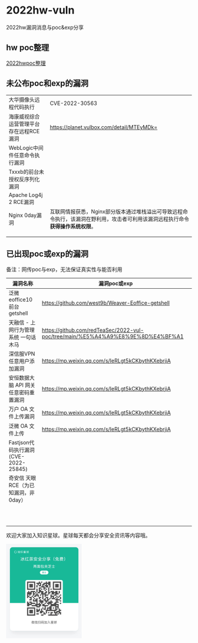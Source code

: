 # 2022hw-vuln
 2022hw漏洞消息与poc&exp分享



## hw poc整理



[2022hwpoc整理](https://github.com/redTeaSec/2022hw-vuln/blob/main/hw2022poc%E6%A2%B3%E7%90%86.md)



## 未公布poc和exp的漏洞

|                                         |                                                              |
| --------------------------------------- | ------------------------------------------------------------ |
| 大华摄像头远程代码执行                  | CVE-2022-30563                                               |
| 海康威视综合运营管理平台存在远程RCE漏洞 | https://planet.vulbox.com/detail/MTEyMDk=                    |
| WebLogic中间件任意命令执行漏洞          |                                                              |
| Txxxb的前台未授权反序列化漏洞           |                                                              |
| Apache Log4j 2 RCE漏洞                  |                                                              |
| Nginx 0day漏洞                          | 互联网情报获悉，Nginx部分版本通过堆栈溢出可导致远程命令执行，该漏洞在野利用，攻击者可利用该漏洞远程执行命令**获得操作系统权限**。 |
|                                         |                                                              |
|                                         |                                                              |
|                                         |                                                              |



## 已出现poc或exp的漏洞

备注：网传poc与exp，无法保证真实性与能否利用

| 漏洞名称                              | 漏洞poc或exp                                                 |
| ------------------------------------- | ------------------------------------------------------------ |
| 泛微 eoffice10 前台 getshell          | https://github.com/west9b/Weaver-Eoffice-getshell            |
| 天融信 - 上网行为管理系统 一句话木马  | https://github.com/redTeaSec/2022-vul-poc/tree/main/%E5%A4%A9%E8%9E%8D%E4%BF%A1 |
| 深信服VPN任意用户添加漏洞             | https://mp.weixin.qq.com/s/IeRLgt5kCKbythKXebrjiA            |
| 安恒数据大脑 API 网关任意密码重置漏洞 | https://mp.weixin.qq.com/s/IeRLgt5kCKbythKXebrjiA            |
| 万户 OA 文件上传漏洞                  | https://mp.weixin.qq.com/s/IeRLgt5kCKbythKXebrjiA            |
| 泛微 OA 文件上传                      | https://mp.weixin.qq.com/s/IeRLgt5kCKbythKXebrjiA            |
| Fastjson代码执行漏洞(CVE-2022-25845)  |                                                              |
| 奇安信 天眼RCE（为已知漏洞，非0day）  |                                                              |
|                                       |                                                              |
|                                       |                                                              |
|                                       |                                                              |
|                                       |                                                              |
|                                       |                                                              |
|                                       |                                                              |
|                                       |                                                              |
|                                       |                                                              |
|                                       |                                                              |
|                                       |                                                              |
|                                       |                                                              |



欢迎大家加入知识星球。星球每天都会分享安全资讯等内容哦。

<img src="README.assets/image-20220731022232840.png" alt="image-20220731022232840" style="zoom: 25%;" />